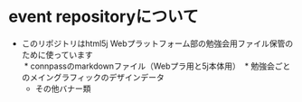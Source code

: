 # event repositoryについて
- このリポジトリはhtml5j Webプラットフォーム部の勉強会用ファイル保管のために使っています  
  * connpassのmarkdownファイル（Webプラ用と5j本体用）
  * 勉強会ごとのメイングラフィックのデザインデータ
  * その他バナー類
